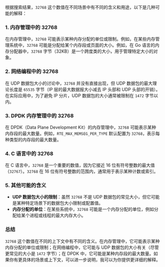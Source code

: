 根据搜索结果，`32768` 这个数值在不同场景中有不同的含义和用途，以下是几种可能的解释：

### 1. **内存管理中的 32768**
在内存管理中，`32768` 可能表示某种内存分配的单位或限制。例如，在某些内存管理系统中，`32768` 可能是分配给某个内存段或页面的大小。例如，在 Go 语言的内存分配器中，`32768` 字节（32KB）是一个跨度类的大小，用于管理特定大小的对象。

### 2. **网络编程中的 32768**
在 UDP 数据包大小的讨论中，`32768` 并没有直接出现，但 UDP 数据包的最大理论长度是 `65535` 字节（IP 层的最大数据报大小减去 IP 头部和 UDP 头部的开销）。在实际应用中，为了避免 IP 分片，UDP 数据包的大小通常被限制在 `1472` 字节以内。

### 3. **DPDK 内存管理中的 32768**
在 DPDK（Data Plane Development Kit）的内存管理中，`32768` 可能表示某种内存段的最大数量。例如，`RTE_MAX_MEMSEG_PER_TYPE` 默认配置为 `32768`，表示每种类型的内存段的最大数量。

### 4. **C 语言中的 32768**
在 C 语言中，`32768` 是一个重要的数值，因为它接近 16 位有符号整数的最大值（`32767`）。`32768` 在 16 位有符号整数的范围内，通常用于表示某种计数或索引。

### 5. **其他可能的含义**
- **UDP 数据包大小的限制**：虽然 `32768` 不是 UDP 数据包的常见大小，但它可能是某种特定场景下的数据包大小限制或配置值。
- **内存分配的单位**：在某些系统中，`32768` 可能是一个内存分配的单位，例如分配给某个进程或线程的最大内存大小。

### 总结
`32768` 这个数值在不同的上下文中有不同的含义。在内存管理中，它可能表示某种内存分配的单位或限制；在网络编程中，它可能与 UDP 数据包的大小有关（尽管更常见的大小是 `1472` 字节）；在 DPDK 中，它可能是某种内存段的最大数量。如果你有更具体的场景或上下文，可以进一步说明，我可以为你提供更详细的解释。

